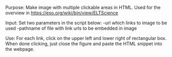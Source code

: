 Purpose:
    Make image with multiple clickable areas in HTML.
    Used for the overview in https://eso.org/wiki/bin/view/ELTScience

Input:
    Set two parameters in the script below:
        -url which links to image to be used
        -pathname of file with link urls to be embedded in image

Use:
    For each link, click on the upper left and lower right of rectangular box.
    When done clicking, just close the figure and paste the HTML snippet into 
    the webpage.
